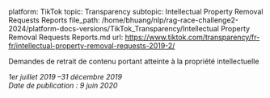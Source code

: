 platform: TikTok
topic: Transparency
subtopic: Intellectual Property Removal Requests Reports
file_path: /home/bhuang/nlp/rag-race-challenge2-2024/platform-docs-versions/TikTok_Transparency/Intellectual Property Removal Requests Reports.md
url: https://www.tiktok.com/transparency/fr-fr/intellectual-property-removal-requests-2019-2/

Demandes de retrait de contenu portant atteinte à la propriété intellectuelle

_1er juillet 2019 –31 décembre 2019_  
_Date de publication : 9 juin 2020_